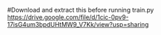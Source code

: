 #Download and extract this before running train.py
https://drive.google.com/file/d/1cic-0pv9-17isG4um3bpdUHtMW9_V7Kk/view?usp=sharing
